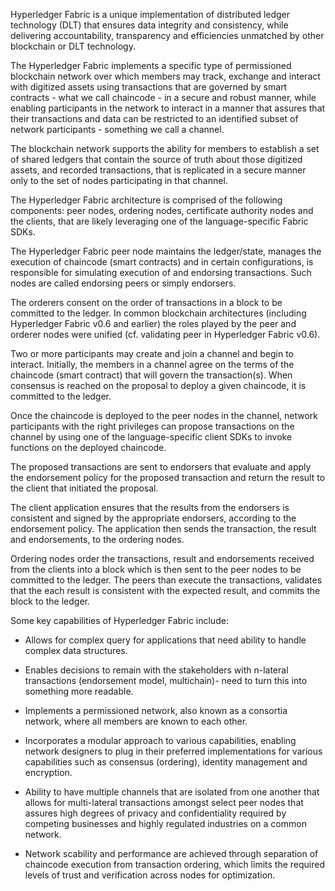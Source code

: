 Hyperledger Fabric is a unique implementation of distributed ledger technology
(DLT) that ensures data integrity and consistency, while delivering
accountability, transparency and efficiencies unmatched by other blockchain
or DLT technology.

The Hyperledger Fabric implements a specific type of permissioned blockchain
network over which members may track, exchange and interact with digitized
assets using transactions that are governed by smart contracts - what we call
chaincode - in a secure and robust manner, while enabling participants in the
network to interact in a manner that assures that their transactions and data
can be restricted to an identified subset of network participants - something
we call a channel.

The blockchain network supports the ability for members to establish a set
of shared ledgers that contain the source of truth about those digitized
assets, and recorded transactions, that is replicated in a secure manner only
to the set of nodes participating in that channel.

The Hyperledger Fabric architecture is comprised of the following components:
peer nodes, ordering nodes, certificate authority nodes and the clients, that
are likely leveraging one of the language-specific Fabric SDKs.

The Hyperledger Fabric peer node maintains the ledger/state, manages the
execution of chaincode (smart contracts) and in certain configurations, is
responsible for simulating execution of and endorsing transactions. Such nodes
are called endorsing peers or simply endorsers.

The orderers consent on the order of transactions in a block to be committed to
the ledger. In common blockchain architectures (including Hyperledger Fabric
v0.6 and earlier) the roles played by the peer and orderer nodes were unified
(cf. validating peer in Hyperledger Fabric v0.6).

Two or more participants may create and join a channel and begin to interact.
Initially, the members in a channel agree on the terms of the chaincode (smart
contract) that will govern the transaction(s). When consensus is reached on the 
proposal to deploy a given chaincode, it is committed to the ledger.

Once the chaincode is deployed to the peer nodes in the channel, network
participants with the right privileges can propose transactions on the channel
by using one of the language-specific client SDKs to invoke functions on the
deployed chaincode.

The proposed transactions are sent to endorsers that evaluate and apply the
endorsement policy for the proposed transaction and return the result to the
client that initiated the proposal.

The client application ensures that the results from the endorsers is consistent
and signed by the appropriate endorsers, according to the endorsement policy.
The application then sends the transaction, the result and endorsements,  to the
ordering nodes.  

Ordering nodes order the transactions, result and endorsements received from
the clients into a block which is then sent to the peer nodes to be committed
to the ledger.  The peers than execute the transactions, validates that the
each result is consistent with the expected result, and commits the block to
the ledger.  

Some key capabilities of Hyperledger Fabric include:

- Allows for complex query for applications that need ability to handle complex
data structures.

- Enables decisions to remain with the stakeholders with n-lateral transactions
(endorsement model, multichain)- need to turn this into something more readable.

- Implements a permissioned network, also known as a consortia network, where
all members are known to each other.

- Incorporates a modular approach to various capabilities, enabling network
designers to plug in their preferred implementations for various capabilities
such as consensus (ordering), identity management and encryption.

- Ability to have multiple channels that are isolated from one another that
allows for multi-lateral transactions amongst select peer nodes that assures
high degrees of privacy and confidentiality required by competing businesses
and highly regulated industries on a common network.

- Network scability and performance are achieved through separation of
chaincode execution from transaction ordering, which limits the required levels
of trust and verification across nodes for optimization.
